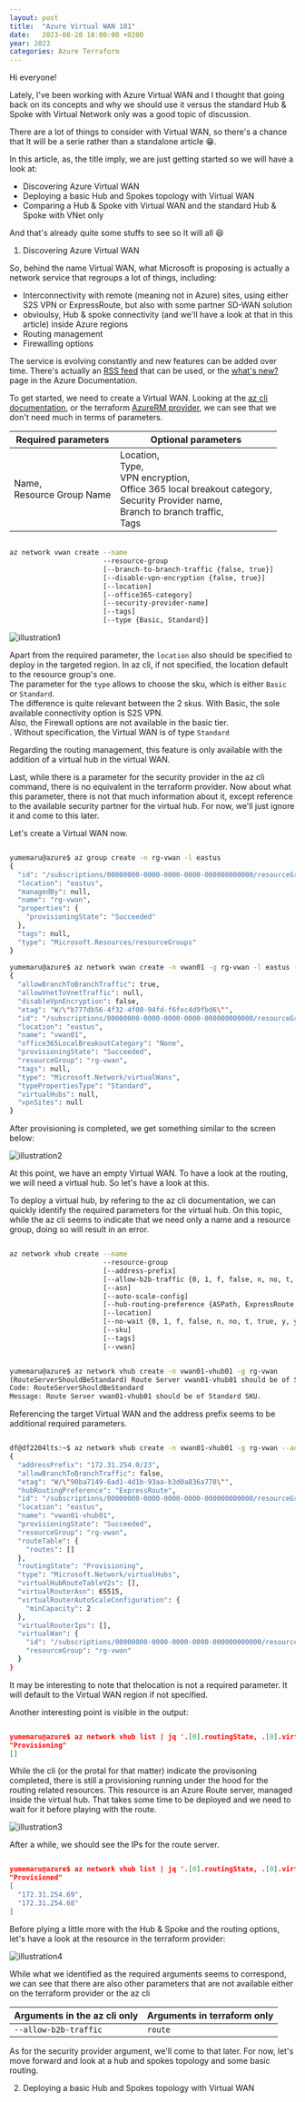 ```yaml
---
layout: post
title:  "Azure Virtual WAN 101"
date:   2023-08-20 18:00:00 +0200
year: 2023
categories: Azure Terraform
---
```


Hi everyone!

Lately, I've been  working with Azure Virtual WAN and I thought that going back on its concepts and why we should use it versus the standard Hub & Spoke with Virtual Network only was a good topic of discussion.

There are a lot of things to consider with Virtual WAN, so there's a chance that It will be a serie rather than a standalone article :grin:.

In this article, as, the title imply, we are just getting started so we will have a look at: 

- Discovering Azure Virtual WAN
- Deploying a basic Hub and Spokes topology with Virtual WAN
- Comparing a Hub & Spoke vith Virtual WAN and the standard Hub & Spoke with VNet only


And that's already quite some stuffs to see so It will all :laughing:

1. Discovering Azure Virtual WAN

So, behind the name Virtual WAN, what Microsoft is proposing is actually a network service that regroups a lot of things, including: 

- Interconnectivity with remote (meaning not in Azure) sites, using either S2S VPN or ExpressRoute, but also with some partner SD-WAN solution
- obvioulsy, Hub & spoke connectivity (and we'll have a look at that in this article) inside Azure regions
- Routing management
- Firewalling options

The service is evolving constantly and new features can be added over time. There's actually an [RSS feed](https://azure.microsoft.com/updates/?category=networking&query=Virtual%20WAN) that can be used, or the [what's new?](https://learn.microsoft.com/en-us/azure/virtual-wan/whats-new) page in the Azure Documentation.


To get started, we need to create a Virtual WAN. Looking at the [az cli documentation](https://learn.microsoft.com/en-us/cli/azure/network/vwan?view=azure-cli-latest#az-network-vwan-create), or the terraform [AzureRM provider](https://registry.terraform.io/providers/hashicorp/azurerm/latest/docs/resources/virtual_wan), we can see that we don't need much in terms of parameters. 

| Required parameters | Optional parameters |
|-|-|
| Name, <br/> Resource Group Name| Location, <br/> Type, <br/> VPN encryption, <br/>Office 365 local breakout category, <br/> Security Provider name, <br/> Branch to branch traffic, <br/> Tags| 

```bash

az network vwan create --name
                       --resource-group
                       [--branch-to-branch-traffic {false, true}]
                       [--disable-vpn-encryption {false, true}]
                       [--location]
                       [--office365-category]
                       [--security-provider-name]
                       [--tags]
                       [--type {Basic, Standard}]

```

![illustration1](/assets/vwan/vwan001.png)

Apart from the required parameter, the `location` also should be specified to deploy in the targeted region. In az cli, if not specified, the location default to the resource group's one.<br/>
The parameter for the `type` allows to choose the sku, which is either `Basic` or `Standard`.<br/>
The difference is quite relevant between the 2 skus. With Basic, the sole available connectivity option is S2S VPN. <br/>
Also, the Firewall options are not available in the basic tier. <br/>.
Without specification, the Virtual WAN is of type `Standard`

Regarding the routing management, this feature is only available with the addition of a virtual hub in the virtual WAN.

Last, while there is a parameter for the security provider in the az cli command, there is no equivalent in the terraform provider. Now about what this parameter, there is not that much information about it, except reference to the available security partner for the virtual hub. For now, we'll just ignore it and come to this later.

Let's create a Virtual WAN now.

```bash

yumemaru@azure$ az group create -n rg-vwan -l eastus 
{
  "id": "/subscriptions/00000000-0000-0000-0000-000000000000/resourceGroups/rg-vwan",
  "location": "eastus",
  "managedBy": null,
  "name": "rg-vwan",
  "properties": {
    "provisioningState": "Succeeded"
  },
  "tags": null,
  "type": "Microsoft.Resources/resourceGroups"
}
                 
yumemaru@azure$ az network vwan create -n vwan01 -g rg-vwan -l eastus --type Standard 
{
  "allowBranchToBranchTraffic": true,
  "allowVnetToVnetTraffic": null,
  "disableVpnEncryption": false,
  "etag": "W/\"b777db56-4f32-4f00-94fd-f6fec4d9fbd6\"",
  "id": "/subscriptions/00000000-0000-0000-0000-000000000000/resourceGroups/rg-vwan/providers/Microsoft.Network/virtualWans/vwan01",
  "location": "eastus",
  "name": "vwan01",
  "office365LocalBreakoutCategory": "None",
  "provisioningState": "Succeeded",
  "resourceGroup": "rg-vwan",
  "tags": null,
  "type": "Microsoft.Network/virtualWans",
  "typePropertiesType": "Standard",
  "virtualHubs": null,
  "vpnSites": null
}

```
After provisioning is completed, we get something similar to the screen below:

![illustration2](/assets/vwan/vwan002.png)

At this point, we have an empty Virtual WAN. To have a look at the routing, we will need a virtual hub. So let's have a look at this.

To deploy a virtual hub, by refering to the az cli documentation, we can quickly identify the required parameters for the virtual hub. On this topic, while the az cli seems to indicate that we need only a name and a resource group, doing so will result in an error. 

```bash

az network vhub create --name
                       --resource-group
                       [--address-prefix]
                       [--allow-b2b-traffic {0, 1, f, false, n, no, t, true, y, yes}]
                       [--asn]
                       [--auto-scale-config]
                       [--hub-routing-preference {ASPath, ExpressRoute, VpnGateway}]
                       [--location]
                       [--no-wait {0, 1, f, false, n, no, t, true, y, yes}]
                       [--sku]
                       [--tags]
                       [--vwan]

```

```bash

yumemaru@azure$ az network vhub create -n vwan01-vhub01 -g rg-vwan
(RouteServerShouldBeStandard) Route Server vwan01-vhub01 should be of Standard SKU.
Code: RouteServerShouldBeStandard
Message: Route Server vwan01-vhub01 should be of Standard SKU.


```

Referencing the target Virtual WAN and the address prefix seems to be additional required parameters.

```bash

df@df2204lts:~$ az network vhub create -n vwan01-vhub01 -g rg-vwan --address-prefix 172.31.254.0/23 --vwan vwan01
{
  "addressPrefix": "172.31.254.0/23",
  "allowBranchToBranchTraffic": false,
  "etag": "W/\"90ba7149-6ad1-4d1b-93aa-b3d0a836a778\"",
  "hubRoutingPreference": "ExpressRoute",
  "id": "/subscriptions/00000000-0000-0000-0000-000000000000/resourceGroups/rg-vwan/providers/Microsoft.Network/virtualHubs/vwan01-vhub01",
  "location": "eastus",
  "name": "vwan01-vhub01",
  "provisioningState": "Succeeded",
  "resourceGroup": "rg-vwan",
  "routeTable": {
    "routes": []
  },
  "routingState": "Provisioning",
  "type": "Microsoft.Network/virtualHubs",
  "virtualHubRouteTableV2s": [],
  "virtualRouterAsn": 65515,
  "virtualRouterAutoScaleConfiguration": {
    "minCapacity": 2
  },
  "virtualRouterIps": [],
  "virtualWan": {
    "id": "/subscriptions/00000000-0000-0000-0000-000000000000/resourceGroups/rg-vwan/providers/Microsoft.Network/virtualWans/vwan01",
    "resourceGroup": "rg-vwan"
  }
}

```

It may be interesting to note that thelocation is not a required parameter. It will default to the Virtual WAN region if not specified.

Another interesting point is visible in the output: 

```json

yumemaru@azure$ az network vhub list | jq '.[0].routingState, .[0].virtualRouterIps'
"Provisioning"
[]


```

While the cli (or the protal for that matter) indicate the provisoning completed, there is still a provisioning running under the hood for the routing related resources.
This resource is an Azure Route server, managed inside the virtual hub. That takes some time to be deployed and we need to wait for it before playing with the route.

![illustration3](/assets/vwan/vwan003.png)

After a while, we should see the IPs for the route server.

```json

yumemaru@azure$ az network vhub list | jq '.[0].routingState, .[0].virtualRouterIps'
"Provisioned"
[
  "172.31.254.69",
  "172.31.254.68"
]


```
Before plying a little more with the Hub & Spoke and the routing options, let's have a look at the resource in the terraform provider: 

![illustration4](/assets/vwan/vwan004.png)

While what we identified as the required arguments seems to correspond, we can see that there are also other parameters that are not available either on the terraform provider or the az cli

| Arguments in the az cli only | Arguments in terraform only |
|-|-|
| `--allow-b2b-traffic` | `route` |

As for the security provider argument, we'll come to that later. For now, let's move forward and look at a hub and spokes topology and some basic routing.

2. Deploying a basic Hub and Spokes topology with Virtual WAN

